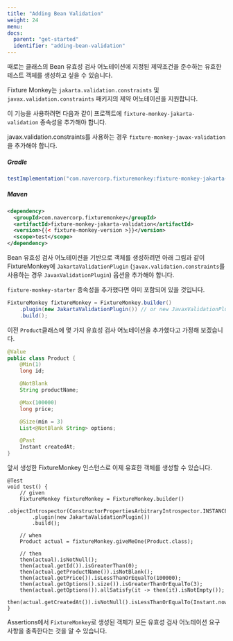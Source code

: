 ```yaml
---
title: "Adding Bean Validation"
weight: 24
menu:
docs:
  parent: "get-started"
  identifier: "adding-bean-validation"
---
```


때로는 클래스의 Bean 유효성 검사 어노테이션에 지정된 제약조건을 준수하는 유효한 테스트 객체를 생성하고 싶을 수 있습니다.

Fixture Monkey는 `jakarta.validation.constraints` 및 `javax.validation.constraints` 패키지의 제약 어노테이션을 지원합니다.

이 기능을 사용하려면 다음과 같이 프로젝트에 `fixture-monkey-jakarta-validation` 종속성을 추가해야 합니다.
<br/>

javax.validation.constraints를 사용하는 경우 `fixture-monkey-javax-validation`을 추가해야 합니다.

##### Gradle
```groovy
testImplementation("com.navercorp.fixturemonkey:fixture-monkey-jakarta-validation:{{< fixture-monkey-version >}}")
```

##### Maven
```xml
<dependency>
  <groupId>com.navercorp.fixturemonkey</groupId>
  <artifactId>fixture-monkey-jakarta-validation</artifactId>
  <version>{{< fixture-monkey-version >}}</version>
  <scope>test</scope>
</dependency>
```
Bean 유효성 검사 어노테이션을 기반으로 객체를 생성하려면 아래 그림과 같이 FixtureMonkey에 `JakartaValidationPlugin` (`javax.validation.constraints`를 사용하는 경우 `JavaxValidationPlugin`) 옵션을 추가해야 합니다.
<br />

`fixture-monkey-starter` 종속성을 추가했다면 이미 포함되어 있을 것입니다.

```java
FixtureMonkey fixtureMonkey = FixtureMonkey.builder()
    .plugin(new JakartaValidationPlugin()) // or new JavaxValidationPlugin()
    .build();
```

이전 `Product`클래스에 몇 가지 유효성 검사 어노테이션을 추가했다고 가정해 보겠습니다.

```java
@Value
public class Product {
    @Min(1)
    long id;

    @NotBlank
    String productName;

    @Max(100000)
    long price;

    @Size(min = 3)
    List<@NotBlank String> options;

    @Past
    Instant createdAt;
}
```

앞서 생성한 FixtureMonkey 인스턴스로 이제 유효한 객체를 생성할 수 있습니다.

```
@Test
void test() {
    // given
    FixtureMonkey fixtureMonkey = FixtureMonkey.builder()
        .objectIntrospector(ConstructorPropertiesArbitraryIntrospector.INSTANCE)
        .plugin(new JakartaValidationPlugin())
        .build();

    // when
    Product actual = fixtureMonkey.giveMeOne(Product.class);

    // then
    then(actual).isNotNull();
    then(actual.getId()).isGreaterThan(0);
    then(actual.getProductName()).isNotBlank();
    then(actual.getPrice()).isLessThanOrEqualTo(100000);
    then(actual.getOptions().size()).isGreaterThanOrEqualTo(3);
    then(actual.getOptions()).allSatisfy(it -> then(it).isNotEmpty());
    then(actual.getCreatedAt()).isNotNull().isLessThanOrEqualTo(Instant.now());
}
```

Assertions에서 `FixtureMonkey`로 생성된 객체가 모든 유효성 검사 어노테이션 요구 사항을 충족한다는 것을 알 수 있습니다.

